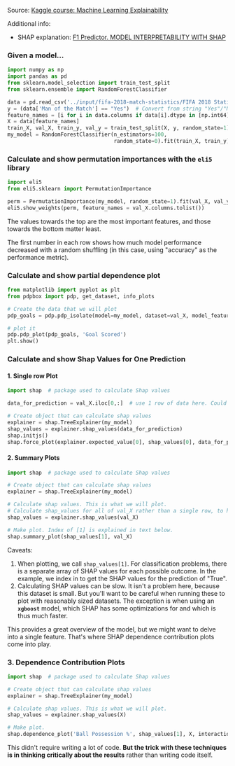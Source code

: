 Source: [Kaggle course: Machine Learning Explainability](https://www.kaggle.com/learn/machine-learning-explainability)  

Additional info:
- SHAP explanation: [F1 Predictor. MODEL INTERPRETABILITY WITH SHAP](https://www.f1-predictor.com/model-interpretability-with-shap/)

### Given a model...

```python
import numpy as np
import pandas as pd
from sklearn.model_selection import train_test_split
from sklearn.ensemble import RandomForestClassifier

data = pd.read_csv('../input/fifa-2018-match-statistics/FIFA 2018 Statistics.csv')
y = (data['Man of the Match'] == "Yes")  # Convert from string "Yes"/"No" to binary
feature_names = [i for i in data.columns if data[i].dtype in [np.int64]]
X = data[feature_names]
train_X, val_X, train_y, val_y = train_test_split(X, y, random_state=1)
my_model = RandomForestClassifier(n_estimators=100,
                                  random_state=0).fit(train_X, train_y)
```


### Calculate and show permutation importances with the `eli5` library

```python
import eli5
from eli5.sklearn import PermutationImportance

perm = PermutationImportance(my_model, random_state=1).fit(val_X, val_y)
eli5.show_weights(perm, feature_names = val_X.columns.tolist())
```

The values towards the top are the most important features, and those towards the bottom matter least.

The first number in each row shows how much model performance decreased with a random shuffling (in this case, using "accuracy" as the performance metric).


### Calculate and show partial dependence plot

```python
from matplotlib import pyplot as plt
from pdpbox import pdp, get_dataset, info_plots

# Create the data that we will plot
pdp_goals = pdp.pdp_isolate(model=my_model, dataset=val_X, model_features=feature_names, feature='Goal Scored')

# plot it
pdp.pdp_plot(pdp_goals, 'Goal Scored')
plt.show()
```


### Calculate and show Shap Values for One Prediction

#### 1. Single row Plot
```python
import shap  # package used to calculate Shap values

data_for_prediction = val_X.iloc[0,:]  # use 1 row of data here. Could use multiple rows if desired

# Create object that can calculate shap values
explainer = shap.TreeExplainer(my_model)
shap_values = explainer.shap_values(data_for_prediction)
shap.initjs()
shap.force_plot(explainer.expected_value[0], shap_values[0], data_for_prediction)
```

#### 2. Summary Plots
```python
import shap  # package used to calculate Shap values

# Create object that can calculate shap values
explainer = shap.TreeExplainer(my_model)

# Calculate shap values. This is what we will plot.
# Calculate shap_values for all of val_X rather than a single row, to have more data for plot.
shap_values = explainer.shap_values(val_X)

# Make plot. Index of [1] is explained in text below.
shap.summary_plot(shap_values[1], val_X)
```
Caveats:
1. When plotting, we call `shap_values[1]`. For classification problems, there is a separate array of SHAP values for each possible outcome. In the example, we index in to get the SHAP values for the prediction of "True".
2. Calculating SHAP values can be slow. It isn't a problem here, because this dataset is small. But you'll want to be careful when running these to plot with reasonably sized datasets. The exception is when using an **`xgboost`** model, which SHAP has some optimizations for and which is thus much faster.

This provides a great overview of the model, but we might want to delve into a single feature. That's where SHAP dependence contribution plots come into play.

### 3. Dependence Contribution Plots
```python
import shap  # package used to calculate Shap values

# Create object that can calculate shap values
explainer = shap.TreeExplainer(my_model)

# Calculate shap values. This is what we will plot.
shap_values = explainer.shap_values(X)

# Make plot.
shap.dependence_plot('Ball Possession %', shap_values[1], X, interaction_index="Goal Scored")
```
This didn't require writing a lot of code. **But the trick with these techniques is in thinking critically about the results** rather than writing code itself.
